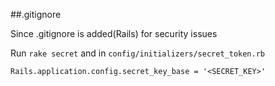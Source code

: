 ##.gitignore

Since .gitignore is added(Rails) for security issues

Run <code>rake secret</code> and in <code>config/initializers/secret_token.rb</code>

<pre><code>Rails.application.config.secret_key_base = '&lt;SECRET_KEY&gt;'</code></pre>
